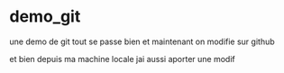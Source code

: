 # demo_git
une demo de git
tout se passe bien
et maintenant on modifie sur github

et bien depuis ma machine locale jai aussi aporter une modif
